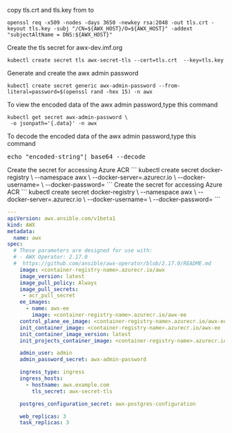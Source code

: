 
copy tls.crt and tls.key from to 
``` 
openssl req -x509 -nodes -days 3650 -newkey rsa:2048 -out tls.crt -keyout tls.key -subj "/CN=${AWX_HOST}/O=${AWX_HOST}" -addext "subjectAltName = DNS:${AWX_HOST}"
```
Create the tls secret for awx-dev.imf.org
```
kubectl create secret tls awx-secret-tls --cert=tls.crt  --key=tls.key 
```
Generate and create the awx admin password 
```
kubectl create secret generic awx-admin-password --from-literal=password=$(openssl rand -hex 15) -n awx
```
To view the encoded data of the awx admin password,type this command <p>
```
kubectl get secret awx-admin-password \
 -o jsonpath='{.data}' -n awx 
```
<p>To decode the encoded data of the awx admin password,type this command<br>
<pre>echo "encoded-string"| base64 --decode</pre>
Create the secret for accessing Azure ACR
```
 kubectl create secret docker-registry  \
    --namespace awx \
    --docker-server=<container-registry-name>.azurecr.io \
    --docker-username=<service-principal-ID> \
    --docker-password=<service-principal-password>
```
Create the secret for accessing Azure ACR
```
 kubectl create secret docker-registry  \
    --namespace awx \
    --docker-server=<container-registry-name>.azurecr.io \
    --docker-username=<service-principal-ID> \
    --docker-password=<service-principal-password>
```








```yaml
--- 
apiVersion: awx.ansible.com/v1beta1 
kind: AWX
metadata:
  name: awx
spec:
  # These parameters are designed for use with:
  # - AWX Operator: 2.17.0 
  #  https://github.com/ansible/awx-operator/blob/2.17.0/README.md 
    image: <container-registry-name>.azurecr.io/awx
    image_version: latest
    image_pull_policy: Always
    image_pull_secrets:
     - acr_pull_secret
    ee_images:
      - name: awx-ee
        image: <container-registry-name>.azurecr.io/awx-ee
    control_plane_ee_image: <container-registry-name>.azurecr.io/awx-ee:latest
    init_container_image: <container-registry-name>.azurecr.io/awx-ee
    init_container_image_version: latest
    init_projects_container_image: <container-registry-name>.azurecr.io/centos:stream9

    admin_user: admin
    admin_password_secret: awx-admin-password

    ingress_type: ingress
    ingress_hosts:
      - hostname: awx.example.com
        tls_secret: awx-secret-tls

    postgres_configuration_secret: awx-postgres-configuration

    web_replicas: 3
    task_replicas: 3
```	
